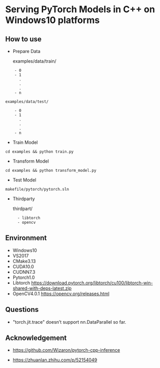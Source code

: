 # Serving PyTorch Models in C++ on Windows10 platforms

## How to use

- Prepare Data

	examples/data/train/
```	
	- 0
	- 1
	  .
	  .
	  .
	- n
```	
	examples/data/test/
```
	- 0
	- 1
	  .
	  .
	  .
	- n
```

- Train Model
```
cd examples && python train.py
```

- Transform Model
```
cd examples && python transform_model.py
```

- Test Model
```
makefile/pytorch/pytorch.sln
```	
- Thirdparty

	thirdpart/

		- libtorch  
		- opencv 

## Environment

- Windows10
- VS2017
- CMake3.13
- CUDA10.0
- CUDNN7.3
- Pytorch1.0
- Libtorch https://download.pytorch.org/libtorch/cu100/libtorch-win-shared-with-deps-latest.zip
- OpenCV4.0.1 https://opencv.org/releases.html

## Questions

- "torch.jit.trace" doesn’t support nn.DataParallel so far.

	
## Acknowledgement

- https://github.com/Wizaron/pytorch-cpp-inference

- https://zhuanlan.zhihu.com/p/52154049
